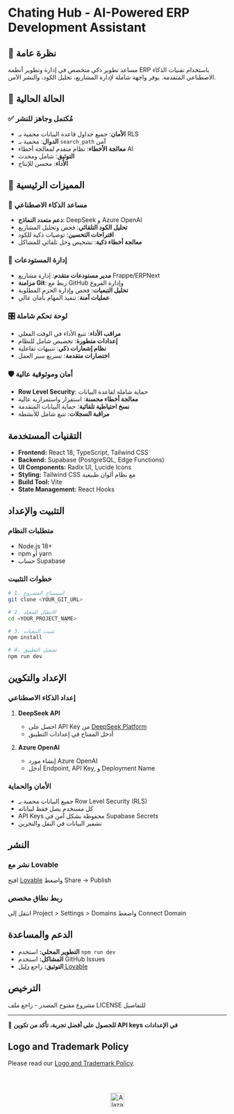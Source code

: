 # Chating Hub - AI-Powered ERP Development Assistant

## 🎯 نظرة عامة

مساعد تطوير ذكي متخصص في إدارة وتطوير أنظمة ERP باستخدام تقنيات الذكاء الاصطناعي المتقدمة. يوفر واجهة شاملة لإدارة المشاريع، تحليل الكود، والنشر الآمن.

## 🚀 الحالة الحالية

### ✅ مُكتمل وجاهز للنشر
- **الأمان**: جميع جداول قاعدة البيانات محمية بـ RLS
- **الدوال**: محمية بـ `search_path` آمن
- **معالجة الأخطاء**: نظام متقدم لمعالجة أخطاء AI
- **التوثيق**: شامل ومحدث
- **الأداء**: محسن للإنتاج

## 🚀 المميزات الرئيسية

### 🤖 مساعد الذكاء الاصطناعي
- **دعم متعدد النماذج**: DeepSeek و Azure OpenAI
- **تحليل الكود التلقائي**: فحص وتحليل المشاريع
- **اقتراحات التحسين**: توصيات ذكية للكود
- **معالجة أخطاء ذكية**: تشخيص وحل تلقائي للمشاكل

### 🔧 إدارة المستودعات
- **مدير مستودعات متقدم**: إدارة مشاريع Frappe/ERPNext
- **مزامنة Git**: ربط مع GitHub وإدارة الفروع
- **تحليل التبعيات**: فحص وإدارة الحزم المطلوبة
- **عمليات آمنة**: تنفيذ المهام بأمان عالي

### 🎛️ لوحة تحكم شاملة
- **مراقب الأداء**: تتبع الأداء في الوقت الفعلي
- **إعدادات متطورة**: تخصيص شامل للنظام
- **نظام إشعارات ذكي**: تنبيهات تفاعلية
- **اختصارات متقدمة**: تسريع سير العمل

### 🛡️ أمان وموثوقية عالية
- **Row Level Security**: حماية شاملة لقاعدة البيانات
- **معالجة أخطاء محسنة**: استقرار واستمرارية عالية
- **نسخ احتياطية تلقائية**: حماية البيانات المتقدمة
- **مراقبة السجلات**: تتبع شامل للأنشطة

## التقنيات المستخدمة

- **Frontend:** React 18, TypeScript, Tailwind CSS
- **Backend:** Supabase (PostgreSQL, Edge Functions)
- **UI Components:** Radix UI, Lucide Icons
- **Styling:** Tailwind CSS مع نظام ألوان طبيعية
- **Build Tool:** Vite
- **State Management:** React Hooks

## التثبيت والإعداد

### متطلبات النظام
- Node.js 18+ 
- npm أو yarn
- حساب Supabase

### خطوات التثبيت

```sh
# 1. استنساخ المشروع
git clone <YOUR_GIT_URL>

# 2. الانتقال للمجلد
cd <YOUR_PROJECT_NAME>

# 3. تثبيت التبعيات
npm install

# 4. تشغيل التطبيق
npm run dev
```

## الإعداد والتكوين

### إعداد الذكاء الاصطناعي

1. **DeepSeek API**
   - احصل على API Key من [DeepSeek Platform](https://platform.deepseek.com)
   - أدخل المفتاح في إعدادات التطبيق

2. **Azure OpenAI**
   - إنشاء مورد Azure OpenAI
   - أدخل Endpoint, API Key, و Deployment Name

### الأمان والحماية

- جميع البيانات محمية بـ Row Level Security (RLS)
- كل مستخدم يصل فقط لبياناته
- API Keys محفوظة بشكل آمن في Supabase Secrets
- تشفير البيانات في النقل والتخزين

## النشر

### نشر مع Lovable
افتح [Lovable](https://lovable.dev/projects/d4a15231-9530-4fea-841c-726b8986a1da) واضغط Share → Publish

### ربط نطاق مخصص
انتقل إلى Project > Settings > Domains واضغط Connect Domain

## الدعم والمساعدة

- **التطوير المحلي:** استخدم `npm run dev`
- **المشاكل:** استخدم GitHub Issues
- **التوثيق:** راجع [دليل Lovable](https://docs.lovable.dev)

## الترخيص

مشروع مفتوح المصدر - راجع ملف LICENSE للتفاصيل

---

🌟 **للحصول على أفضل تجربة، تأكد من تكوين API keys في الإعدادات**




## Logo and Trademark Policy

Please read our [Logo and Trademark Policy](TRADEMARK_POLICY.md).

<br />
<br />
<div align="center" style="padding-top: 0.75rem;">
	<a href="https://alazab.dev" target="_blank">
		<picture>
			<source media="(prefers-color-scheme: dark)" srcset="https://al-azab.co/images/logaz.gif">
			<img src="https://al-azab.co/images/logaz.gif" alt="Alazab Technologies" height="32"/>
		</picture>
	</a>
</div>

